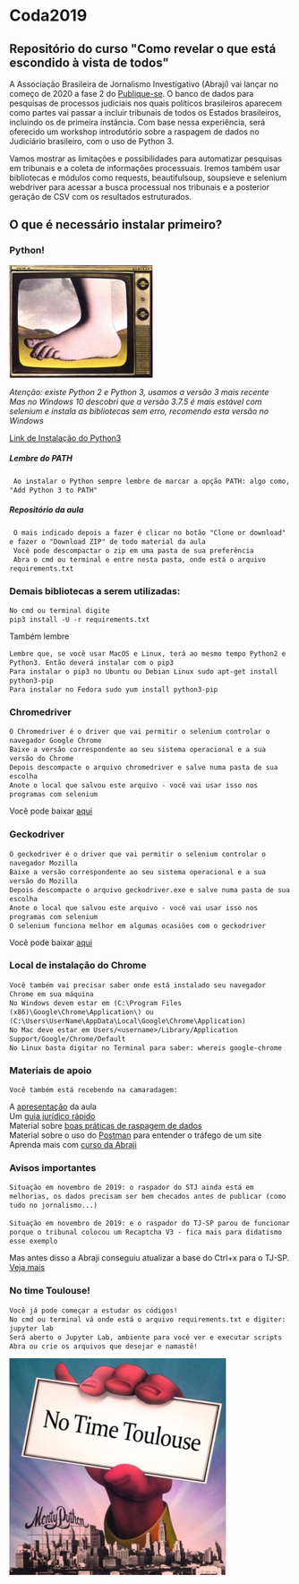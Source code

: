 # Coda2019
## Repositório do curso "Como revelar o que está escondido à vista de todos"

A Associação Brasileira de Jornalismo Investigativo (Abraji) vai lançar no começo de 2020 a fase 2 do [Publique-se](http://publique-se.org.br). O banco de dados para pesquisas de processos judiciais nos quais políticos brasileiros aparecem como partes vai passar a incluir tribunais de todos os Estados brasileiros, incluindo os de primeira instância. Com base nessa experiência, será oferecido um workshop introdutório sobre a raspagem de dados no Judiciário brasileiro, com o uso de Python 3.

Vamos mostrar as limitações e possibilidades para automatizar pesquisas em tribunais e a coleta de informações processuais. Iremos também usar bibliotecas e módulos como requests, beautifulsoup, soupsieve e selenium webdriver para acessar a busca processual nos tribunais e a posterior geração de CSV com os resultados estruturados.


## O que é necessário instalar primeiro?
### Python!

![Python](/Monty-Python-foot.jpg)

*Atenção: existe Python 2 e Python 3, usamos a versão 3 mais recente*<br>
*Mas no Windows 10 descobri que a versão 3.7.5 é mais estável com selenium e instala as bibliotecas sem erro, recomendo esta versão no Windows*

[Link de Instalação do Python3](https://www.python.org/downloads/)

##### Lembre do PATH

     Ao instalar o Python sempre lembre de marcar a opção PATH: algo como, "Add Python 3 to PATH"
     
##### Repositório da aula

     O mais indicado depois a fazer é clicar no botão "Clone or download" e fazer o "Download ZIP" de todo material da aula
     Você pode descompactar o zip em uma pasta de sua preferência
     Abra o cmd ou terminal e entre nesta pasta, onde está o arquivo requirements.txt
     
### Demais bibliotecas a serem utilizadas:
  
    No cmd ou terminal digite
    pip3 install -U -r requirements.txt

Também lembre

    Lembre que, se você usar MacOS e Linux, terá ao mesmo tempo Python2 e Python3. Então deverá instalar com o pip3
    Para instalar o pip3 no Ubuntu ou Debian Linux sudo apt-get install python3-pip
    Para instalar no Fedora sudo yum install python3-pip


### Chromedriver
    O Chromedriver é o driver que vai permitir o selenium controlar o navegador Google Chrome
    Baixe a versão correspondente ao seu sistema operacional e a sua versão do Chrome
    Depois descompacte o arquivo chromedriver e salve numa pasta de sua escolha
    Anote o local que salvou este arquivo - você vai usar isso nos programas com selenium
Você pode baixar [aqui](https://chromedriver.chromium.org/downloads) 

### Geckodriver
    O geckodriver é o driver que vai permitir o selenium controlar o navegador Mozilla
    Baixe a versão correspondente ao seu sistema operacional e a sua versão do Mozilla
    Depois descompacte o arquivo geckodriver.exe e salve numa pasta de sua escolha
    Anote o local que salvou este arquivo - você vai usar isso nos programas com selenium
    O selenium funciona melhor em algumas ocasiões com o geckodriver
Você pode baixar [aqui](https://github.com/mozilla/geckodriver/releases) 

### Local de instalação do Chrome
    Você também vai precisar saber onde está instalado seu navegador Chrome em sua máquina
    No Windows devem estar em (C:\Program Files (x86)\Google\Chrome\Application\) ou (C:\Users\UserName\AppData\Local\Google\Chrome\Application)
    No Mac deve estar em Users/<username>/Library/Application Support/Google/Chrome/Default
    No Linux basta digitar no Terminal para saber: whereis google-chrome


### Materiais de apoio
    Você também está recebendo na camaradagem:
A [apresentação](https://about:blank) da aula<br>
Um [guia jurídico rápido](https://about:blank)<br>
Material sobre [boas práticas de raspagem de dados](https://about:blank)<br>
Material sobre o uso do [Postman](https://about:blank) para entender o tráfego de um site<br>
Aprenda mais com [curso da Abraji](https://about:blank)

### Avisos importantes
    Situação em novembro de 2019: o raspador do STJ ainda está em melhorias, os dados precisam ser bem checados antes de publicar (como tudo no jornalismo...)
    
    Situação em novembro de 2019: e o raspador do TJ-SP parou de funcionar porque o tribunal colocou um Recaptcha V3 - fica mais para didatismo esse exemplo

Mas antes disso a Abraji conseguiu atualizar a base do Ctrl+x para o TJ-SP. [Veja mais](https://abraji.org.br/ctrl-x-atualiza-processos-de-retirada-de-conteudo-apresentados-no-tj-sp)


### No time Toulouse!
    Você já pode começar a estudar os códigos!
    No cmd ou terminal vá onde está o arquivo requirements.txt e digiter: jupyter lab
    Será aberto o Jupyter Lab, ambiente para você ver e executar scripts
    Abra ou crie os arquivos que desejar e namastê!
![Python](/D2HXHPZXQAAvXcI.jpg)    
